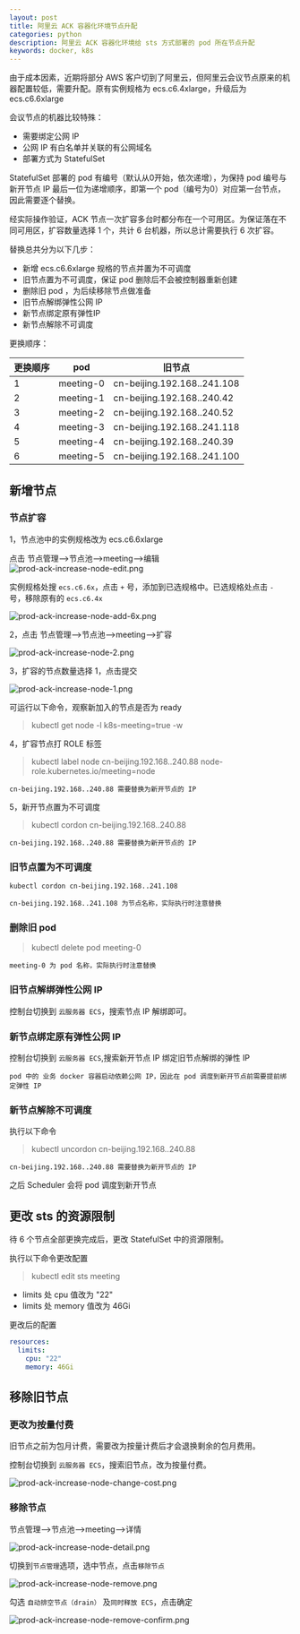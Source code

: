 ```yaml
---
layout: post
title: 阿里云 ACK 容器化环境节点升配
categories: python
description: 阿里云 ACK 容器化环境给 sts 方式部署的 pod 所在节点升配
keywords: docker, k8s
---
```


  由于成本因素，近期将部分 AWS 客户切到了阿里云，但阿里云会议节点原来的机器配置较低，需要升配。原有实例规格为 ecs.c6.4xlarge，升级后为 ecs.c6.6xlarge
  
  会议节点的机器比较特殊：
  
  - 需要绑定公网 IP
  - 公网 IP 有白名单并关联的有公网域名
  - 部署方式为 StatefulSet

StatefulSet 部署的 pod 有编号（默认从0开始，依次递增），为保持 pod 编号与新开节点 IP 最后一位为递增顺序，即第一个 pod（编号为0）对应第一台节点，因此需要逐个替换。

经实际操作验证，ACK 节点一次扩容多台时都分布在一个可用区。为保证落在不同可用区，扩容数量选择 1 个，共计 6 台机器，所以总计需要执行 6 次扩容。

替换总共分为以下几步：

- 新增 ecs.c6.6xlarge 规格的节点并置为不可调度
- 旧节点置为不可调度，保证 pod 删除后不会被控制器重新创建
- 删除旧 pod ，为后续移除节点做准备
- 旧节点解绑弹性公网 IP
- 新节点绑定原有弹性IP
- 新节点解除不可调度


更换顺序：

| 更换顺序   | pod    | 旧节点                       |
|--------|--------|---------------------------|
| 1      | meeting-0 | cn-beijing.192.168..241.108  |
| 2      | meeting-1 | cn-beijing.192.168..240.42   |
| 3      | meeting-2 | cn-beijing.192.168..240.52   |
| 4      | meeting-3 | cn-beijing.192.168..241.118  |
| 5      | meeting-4 | cn-beijing.192.168..240.39   |
| 6      | meeting-5 | cn-beijing.192.168..241.100  |

## 新增节点

### 节点扩容

1，节点池中的实例规格改为 ecs.c6.6xlarge

点击 节点管理-->节点池-->meeting-->编辑
![prod-ack-increase-node-edit.png](https://i.loli.net/2021/08/02/hIupwO9BbEXA3YH.png)

实例规格处搜 `ecs.c6.6x`，点击 `+` 号，添加到已选规格中。已选规格处点击 `-` 号，移除原有的 `ecs.c6.4x`

![prod-ack-increase-node-add-6x.png](https://i.loli.net/2021/08/02/VxvENYd3kFUonJ9.png)


2，点击 节点管理-->节点池-->meeting-->扩容

![prod-ack-increase-node-2.png](https://i.loli.net/2021/08/02/qa6bXGUhdP4JNLS.png)

3，扩容的节点数量选择 1，点击提交

![prod-ack-increase-node-1.png](https://i.loli.net/2021/08/02/rIKBAMPFueTlnQ6.png)

可运行以下命令，观察新加入的节点是否为 ready

> kubectl get node -l k8s-meeting=true -w

4，扩容节点打 ROLE 标签

> kubectl label node cn-beijing.192.168..240.88 node-role.kubernetes.io/meeting=node

```plain
cn-beijing.192.168..240.88 需要替换为新开节点的 IP
```

5，新开节点置为不可调度

> kubectl cordon cn-beijing.192.168..240.88

```plain
cn-beijing.192.168..240.88 需要替换为新开节点的 IP
```


### 旧节点置为不可调度

```shell
kubectl cordon cn-beijing.192.168..241.108
```

```plain
cn-beijing.192.168..241.108 为节点名称，实际执行时注意替换
```

### 删除旧 pod

> kubectl delete pod meeting-0

```plain
meeting-0 为 pod 名称，实际执行时注意替换
```

### 旧节点解绑弹性公网 IP

控制台切换到 `云服务器 ECS`，搜索节点 IP 解绑即可。

### 新节点绑定原有弹性公网 IP

控制台切换到 `云服务器 ECS`,搜索新开节点 IP 绑定旧节点解绑的弹性 IP

```plain
pod 中的 业务 docker 容器启动依赖公网 IP，因此在 pod 调度到新开节点前需要提前绑定弹性 IP
```

### 新节点解除不可调度

执行以下命令

> kubectl uncordon cn-beijing.192.168..240.88

```plain
cn-beijing.192.168..240.88 需要替换为新开节点的 IP
```

之后 Scheduler 会将 pod 调度到新开节点

## 更改 sts 的资源限制

待 6 个节点全部更换完成后，更改 StatefulSet 中的资源限制。

执行以下命令更改配置

> kubectl edit sts meeting

 - limits 处 cpu 值改为 "22"
 - limits 处 memory 值改为 46Gi

更改后的配置

```yaml
resources:
  limits:
    cpu: "22"
    memory: 46Gi
```


## 移除旧节点

### 更改为按量付费

旧节点之前为包月计费，需要改为按量计费后才会退换剩余的包月费用。

控制台切换到 `云服务器 ECS`，搜索旧节点，改为按量付费。

![prod-ack-increase-node-change-cost.png](https://i.loli.net/2021/08/02/UXzkj9LJ6tZfEoR.png)

### 移除节点

节点管理-->节点池-->meeting-->详情

![prod-ack-increase-node-detail.png](https://i.loli.net/2021/08/02/rmBd6sSkpziTRJ5.png)

切换到`节点管理`选项，选中节点，点击`移除节点`

![prod-ack-increase-node-remove.png](https://i.loli.net/2021/08/02/WyocGKZhbux8aS3.png)

勾选 `自动排空节点（drain）` 及`同时释放 ECS`，点击确定

![prod-ack-increase-node-remove-confirm.png](https://i.loli.net/2021/08/02/KfsAJYe4o2hBOw1.png)

